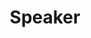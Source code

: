 ---
title: Speaker
tags: ["speaker", "audio", "sound", "music", "volume", "amplify", "play"]
icon: speaker
svg: '<svg xmlns="http://www.w3.org/2000/svg" width="24" height="24" fill="none" viewBox="0 0 24 24" stroke-width="1.5" stroke-linecap="round" stroke-linejoin="round" stroke="currentColor"><path d="M9 14a3 3 0 1 0 6 0 3 3 0 0 0-6 0m2.5-7h1"/><path d="M12 3c3.418 0 5.127 0 6.188 1.318C19.25 5.636 19.25 7.758 19.25 12s0 6.364-1.062 7.682C17.127 21 15.418 21 12 21s-5.127 0-6.188-1.318C4.75 18.364 4.75 16.242 4.75 12s0-6.364 1.062-7.682C6.873 3 8.582 3 12 3"/></svg>'
---
